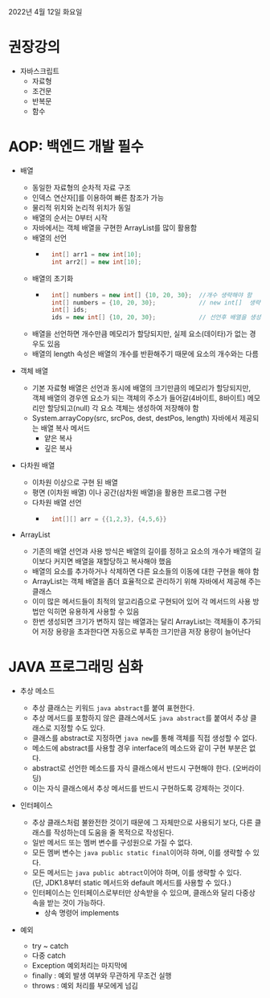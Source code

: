 2022년 4월 12일 화요일


# 권장강의

- 자바스크립트
    - 자료형
    - 조건문
    - 반복문
    - 함수


# AOP: 백엔드 개발 필수

- 배열
    - 동일한 자료형의 순차적 자료 구조
    - 인덱스 연산자[]를 이용하여 빠른 참조가 가능
    - 물리적 위치와 논리적 위치가 동일
    - 배열의 순서는 0부터 시작
    - 자바에서는 객체 배열을 구현한 ArrayList를 많이 활용함
    - 배열의 선언
        - ```java
            int[] arr1 = new int[10];
            int arr2[] = new int[10];
            ``` 
    - 배열의 초기화
        - ```java
            int[] numbers = new int[] {10, 20, 30};  //개수 생략해야 함
            int[] numbers = {10, 20, 30};            // new int[]  생략 가능 
            int[] ids; 
            ids = new int[] {10, 20, 30};            // 선언후 배열을 생성하는 경우는 new int[] 생략할 수 없음
            ```
    - 배열을 선언하면 개수만큼 메모리가 할당되지만, 실제 요소(데이타)가 없는 경우도 있음
    - 배열의 length 속성은 배열의 개수를 반환해주기 때문에 요소의 개수와는 다름

- 객체 배열
    - 기본 자료형 배열은 선언과 동시에 배열의 크기만큼의 메모리가 할당되지만,  
      객체 배열의 경우엔 요소가 되는 객체의 주소가 들어갈(4바이트, 8바이트) 메모리만 할당되고(null) 각 요소 객체는 생성하여 저장해야 함
    - System.arrayCopy(src, srcPos, dest, destPos, length) 자바에서 제공되는 배열 복사 메서드
        - 얕은 복사
        - 깊은 복사

- 다차원 배열
    - 이차원 이상으로 구현 된 배열
    - 평면 (이차원 배열) 이나 공간(삼차원 배열)을 활용한 프로그램 구현
    - 다차원 배열 선언
        - ```java
            int[][] arr = {{1,2,3}, {4,5,6}}
          ```

- ArrayList
    - 기존의 배열 선언과 사용 방식은 배열의 길이를 정하고 요소의 개수가 배열의 길이보다 커지면 배열을 재할당하고 복사해야 했음
    - 배열의 요소를 추가하거나 삭제하면 다른 요소들의 이동에 대한 구현을 해야 함
    - ArrayList는 객체 배열을 좀더 효율적으로 관리하기 위해 자바에서 제공해 주는 클래스
    - 이미 많은 메서드들이 최적의 알고리즘으로 구현되어 있어 각 메서드의 사용 방법만 익히면 유용하게 사용할 수 있음
    - 한번 생성되면 크기가 변하지 않는 배열과는 달리 ArrayList는 객체들이 추가되어 저장 용량을 초과한다면 자동으로 부족한 크기만큼 저장 용량이 늘어난다


# JAVA 프로그래밍 심화

- 추상 메소드
    - 추상 클래스는 키워드 ```java abstract```를 붙여 표현한다.
    - 추상 메서드를 포함하지 않은 클래스에서도 ```java abstract```를 붙여서 추상 클래스로 지정할 수도 있다.
    - 클래스를 abstract로 지정하면 ```java new```를 통해 객체를 직접 생성할 수 없다.
    - 메소드에 abstract를 사용할 경우 interface의 메소드와 같이 구현 부분은 없다.
    - abstract로 선언한 메소드를 자식 클래스에서 반드시 구현해야 한다. (오버라이딩)
    - 이는 자식 클래스에서 추상 메서드를 반드시 구현하도록 강제하는 것이다.

- 인터페이스
    - 추상 클래스처럼 불완전한 것이기 때문에 그 자체만으로 사용되기 보다, 다른 클래스를 작성하는데 도움을 줄 목적으로 작성된다.
    - 일반 메서드 또는 멤버 변수를 구성원으로 가질 수 없다.
    - 모든 멤버 변수는 ```java public static final```이어햐 하며, 이를 생략할 수 있다.
    - 모든 메서드는 ```java public abtract```이어야 하며, 이를 생략할 수 있다.  
      (단, JDK1.8부터 static 메서드와 default 메서드를 사용할 수 있다.)
    - 인터페이스는 인터페이스로부터만 상속받을 수 있으며, 클래스와 달리 다중상속을 받는 것이 가능하다.
        - 상속 명령어 implements

- 예외
    - try ~ catch
    - 다중 catch
    - Exception 예외처리는 마지막에
    - finally : 예외 발생 여부와 무관하게 무조건 실행
    - throws : 예외 처리를 부모에게 넘김

